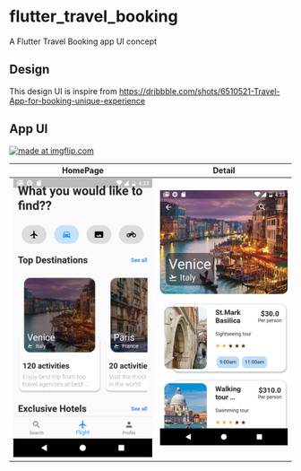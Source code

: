 # flutter_travel_booking

A Flutter Travel Booking app UI concept

## Design

This design UI is inspire from https://dribbble.com/shots/6510521-Travel-App-for-booking-unique-experience

## App UI

<a href="https://imgflip.com/gif/38wkd7"><img src="https://i.imgflip.com/38wkd7.gif" title="made at imgflip.com"/></a>

HomePage             |  Detail     
:-------------------------:|:-------------------------:
<img src="lib/images/home.png" alt="home" width="500"/>  |  <img src="lib/images/detail.png" alt="order" width="500"/>




 


